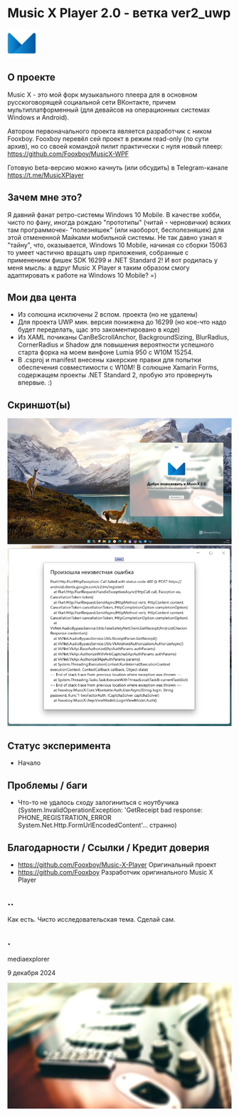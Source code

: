 # Music X Player 2.0 - ветка ver2_uwp 
![](/Images/logo.png)

## О проекте 
Music X - это мой форк музыкального плеера для в основном русскоговорящей социальной сети ВКонтакте, причем мультиплатформенный (для девайсов 
на операционных системах Windows и Android). 

Автором первоначального проекта является разработчик с ником Fooxboy. Fooxboy перевёл сей проект в режим read-only (по сути архив), но со своей командой пилит практически с нуля новый плеер: https://github.com/Fooxboy/MusicX-WPF

Готовую beta-версию можно качнуть (или обсудить) в Telegram-канале https://t.me/MusicXPlayer


## Зачем мне это?
Я давний фанат ретро-системы Windows 10 Mobile. В качестве хобби, чисто по фану, иногда рождаю "прототипы" (читай - черновички) всяких там программочек- "полезняшек" (или наоборот, бесполезняшек) для этой отмененной Майками мобильной системы. Не так давно узнал я "тайну", что, оказывается, Windows 10 Mobile, начиная со сборки 15063 то умеет частично вращать uwp приложения, собранные с применением фишек SDK 16299 и .NET Standard 2! И вот родилась у меня мысль: а вдруг Music X Player я таким образом смогу адаптировать к работе на Windows 10 Mobile? =)

## Мои два цента
- Из солюшна исключены 2 вспом. проекта (но не удалены)
- Для проекта UWP мин. версия понижена до 16299 (но кое-что надо будет переделать, щас это закоментировано в коде)
- Из XAML почиканы  CanBeScrollAnchor, BackgroundSizing, BlurRadius, CornerRadius и Shadow для повышения вероятности успешного старта форка на моем винфоне Lumia 950 с W10M 15254.
- В .csproj и manifest внесены хакерские правки для попытки обеспечения совместимости с W10M! В солюшне Xamarin Forms, содержащем проекты .NET Standard 2, пробую это провернуть впервые. :) 

## Скриншот(ы)
![](/Images/screenshot01.png)
![](/Images/screenshot02.png)

## Статус эксперимента
- Начало

## Проблемы / баги
- Что-то не удалось сходу залогиниться с ноутбучика (System.InvalidOperationException: 'GetReceipt bad response: PHONE_REGISTRATION_ERROR
System.Net.Http.FormUrlEncodedContent'... странно)

## Благодарности / Ссылки / Кредит доверия
- https://github.com/Fooxboy/Music-X-Player Оригинальный проект
- https://github.com/Fooxboy Разработчик оригинального Music X Player

## .. 
Как есть. Чисто исследовательская тема. Сделай сам.

## .
mediaexplorer 

9 декабря 2024  

![](/Images/welcome.png)
